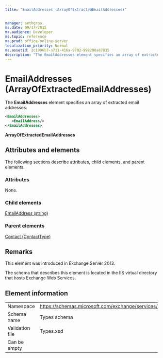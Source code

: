 ```yaml
---
title: "EmailAddresses (ArrayOfExtractedEmailAddresses)"
 
 
manager: sethgros
ms.date: 09/17/2015
ms.audience: Developer
ms.topic: reference
ms.prod: office-online-server
localization_priority: Normal
ms.assetid: 2c1996b7-a711-416a-9792-998290a87835
description: "The EmailAddresses element specifies an array of extracted email addresses."
---
```


# EmailAddresses (ArrayOfExtractedEmailAddresses)

The **EmailAddresses** element specifies an array of extracted email addresses. 
  
```XML
<EmailAddresses>
   <EmailAddress/>
</EmailAddresses>
```

 **ArrayOfExtractedEmailAddresses**
## Attributes and elements

The following sections describe attributes, child elements, and parent elements.
  
### Attributes

None.
  
### Child elements

[EmailAddress (string)](emailaddress-string.md)
  
### Parent elements

[Contact (ContactType)](contact-contacttype.md)
  
## Remarks

This element was introduced in Exchange Server 2013.
  
The schema that describes this element is located in the IIS virtual directory that hosts Exchange Web Services.
  
## Element information

|||
|:-----|:-----|
|Namespace  <br/> |https://schemas.microsoft.com/exchange/services/2006/types  <br/> |
|Schema name  <br/> |Types schema  <br/> |
|Validation file  <br/> |Types.xsd  <br/> |
|Can be empty  <br/> ||
   

